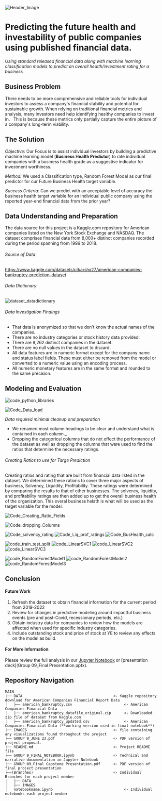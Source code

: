 ![Header_Image](https://github.com/ScottHills-Deloitte/Group09_Feb06_Capstone/assets/125297528/01a5268d-841a-4149-a972-7d5215233da8)
# Predicting the future health and investability of public companies using published financial data.
_Using standard released financial data along with machine learning classification models to predict an overall health/investment rating for a business_

## Business Problem 
There needs to be more comprehensive and reliable tools for individual investors to assess a company's financial stability and potential for sustainable growth. 
When relying on traditional financial metrics and analysis, many investors need help identifying healthy companies to invest in.  
This is because these metrics only partially capture the entire picture of a company's long-term viability.

## The Solution

*Objective:* Our Focus is to assist individual investors by building a predictive machine learning model (**Business Health Predictor**) to rate individual companies with a business health grade as a suggestive indicator for investment worthiness. 

*Method:*
We used a Classification type, Random Forest Model as our final predictor for our Future Business Health target variable.

*Success Criteria:* 
Can we predict with an acceptable level of accuracy the business health target variable for an individual public company using the reported year-end financial data from the prior year?


## Data Understanding and Preparation
The data source for this project is a Kaggle.com repository for American companies listed on the New York Stock Exchange and NASDAQ. The dataset comprises financial data from 8,000+ distinct companies recorded during the period spanning from 1999 to 2018. 

###### Source of Data
https://www.kaggle.com/datasets/utkarshx27/american-companies-bankruptcy-prediction-dataset

###### Data Dictionary
![dataset_datadictionary](https://github.com/ScottHills-Deloitte/Group09_Feb06_Capstone/assets/125297528/8aab8553-551d-4d75-82ec-fab4313a5009)

###### Data Investigation Findings
- That data is anonymized so that we don't know the actual names of the companies.
- There are no industry categories or stock history data provided.
- There are 8,262 distinct companies in the dataset.
- There are no null values in the dataset to discard. 
- All data features are in numeric format except for the company name and status label fields. These must either be removed from the model or converted to a numeric value using an encoding process.
- All numeric monetary features are in the same format and rounded to the same precision.

## Modeling and Evaluation

![code_python_libraries](https://github.com/ScottHills-Deloitte/Group09_Feb06_Capstone/assets/125297528/ca9c8349-29a5-420b-9584-cd051521c542)

![Code_Data_load](https://github.com/ScottHills-Deloitte/Group09_Feb06_Capstone/assets/125297528/011b0eae-f129-431c-8c1a-807c96d91241)

_Data required minimal cleanup and preparation_ 
 - We renamed most column headings to be clear and understand what is contained in each column._
 - Dropping the categorical columns that do not effect the performance of the dataset as well as dropping the columns that were used to find the ratios that determine the necessary ratings.

###### Creating Ratios to use for Targe Prediction
Creating ratios and rating that are built from financial data listed in the dataset. We determined these rations to cover three major aspects of business, Solvency, Liquidity, Profitability. These ratings were determined by comparing the results to that of other businesses. The solvency, liquidity, and profitability ratings are then added up to get the overall business health of the organization. This overal business helath is what will be used as the target variable for the model.

![Code_Creating_Ratio_Fields](https://github.com/ScottHills-Deloitte/Group09_Feb06_Capstone/assets/125297528/cb667a2d-7918-449d-bc60-449f607501bb)

![Code_dropping_Columns](https://github.com/ScottHills-Deloitte/Group09_Feb06_Capstone/assets/125297528/d6d630e8-ca4d-4520-9213-635ebc81ef19)

![Code_solvency_rating](https://github.com/ScottHills-Deloitte/Group09_Feb06_Capstone/assets/125297528/12fa08d5-ac85-4c06-9678-6f5051ba67e8)
![Code_Liq_prof_ratings](https://github.com/ScottHills-Deloitte/Group09_Feb06_Capstone/assets/125297528/c125de9d-d6b8-4fb9-bffb-f96664efae58)
![Code_BusHealth_calc](https://github.com/ScottHills-Deloitte/Group09_Feb06_Capstone/assets/125297528/303e1d8d-791b-4939-a4be-0680a1f63ba9)

![code_train_test_split](https://github.com/ScottHills-Deloitte/Group09_Feb06_Capstone/assets/125297528/774b0108-56f4-4c2c-aa8e-264075b07ee0)
![code_LinearSVC1](https://github.com/ScottHills-Deloitte/Group09_Feb06_Capstone/assets/125297528/88b25b52-0ca3-4f08-a29d-813cd0a35913)
![code_LinearSVC2](https://github.com/ScottHills-Deloitte/Group09_Feb06_Capstone/assets/125297528/d7a1e052-1ef2-4ae1-8a27-acbcbcc319be)
![code_LinearSVC3](https://github.com/ScottHills-Deloitte/Group09_Feb06_Capstone/assets/125297528/39958e06-6d59-438f-9e3e-ba8d60c0b633)

![code_RandomForestModel1](https://github.com/ScottHills-Deloitte/Group09_Feb06_Capstone/assets/125297528/029b139d-fc6a-4f79-b59f-f8c536a3b66e)
![code_RandomForestModel2](https://github.com/ScottHills-Deloitte/Group09_Feb06_Capstone/assets/125297528/90547aad-55d0-429b-a30f-bc291ffcd819)
![code_RandomForestModel3](https://github.com/ScottHills-Deloitte/Group09_Feb06_Capstone/assets/125297528/ab0d7b57-f9e0-4626-b839-c2d67c505280)


## Conclusion 
   
#### Future Work

1. Refresh the dataset to obtain financial information for the current period from 2019-2022
2. Review for changes in predictive modeling around impactful business events (pre and post-Covid, recessionary periods, etc.)
3. Obtain industry data for companies to review how the models are affected when used for specific industry categories.
4. Include outstanding stock and price of stock at YE to review any effects on the model as build.

#### For More Information
Please review the full analysis in our [Jupyter Notebook](MainNotebook.ipynb) or [presentation deck](Group 09_Final Presentation.pptx).

## Repository Navigation

```
MAIN
├── DATA                                          <- Kaggle repository download for American Companies Financial Report Data
│   ├── american_bankruptcy.csv                        <- American Companies Financial Data
│   ├── american_bankruptcy_datafile_original.zip      <- Downloaded zip file of dataset from Kaggle.com
│   ├── american_bankruptcy_updated.csv                <- American Companies Financial Data (**working version used in final notebook**)
├── IMAGES                                        <- file containing any visualizations found throughout the project
├── GROUP 9_JUNE 23.pdf                           <- PDF version of project proposal. 
├── README.md                                     <- Project README file
├── GROUP 9_FINAL_NOTEBOOK.ipynb                  <- Technical and narrative documentation in Jupyter Notebook
├── GROUP 09_Final Capstone Presentation.pdf      <- PDF version of final project presentation
├──(Branches)                                     <- Individual Branches for each project member
│   ├── DATA
│   ├── IMAGES
│   notebookname.ipynb                                 <- Individual notebooks each project member
```
